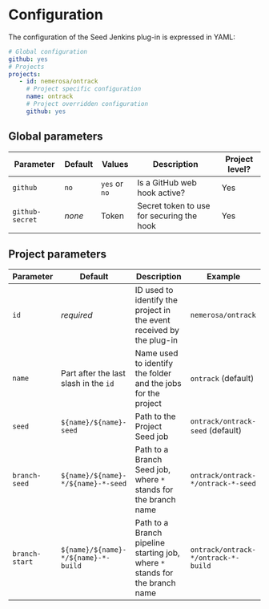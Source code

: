 Configuration
=============

The configuration of the Seed Jenkins plug-in is expressed in YAML:

```yaml
# Global configuration
github: yes
# Projects
projects:
   - id: nemerosa/ontrack
     # Project specific configuration
     name: ontrack
     # Project overridden configuration
     github: yes
```

## Global parameters

| Parameter | Default | Values | Description | Project level? |
|-----------|---------|--------|-------------|----------------|
| `github` | `no` | `yes` or `no` | Is a GitHub web hook active? | Yes |
| `github-secret` | _none_ | Token | Secret token to use for securing the hook | Yes |


## Project parameters

| Parameter | Default | Description | Example |
|-----------|---------|-------------|---------|
| `id` | _required_ | ID used to identify the project in the event received by the plug-in | `nemerosa/ontrack` |
| `name` | Part after the last slash in the `id` | Name used to identify the folder and the jobs for the project | `ontrack` (default) |
| `seed` | `${name}/${name}-seed` | Path to the Project Seed job | `ontrack/ontrack-seed` (default) |
| `branch-seed` | `${name}/${name}-*/${name}-*-seed` | Path to a Branch Seed job, where `*` stands for the branch name | `ontrack/ontrack-*/ontrack-*-seed` |
| `branch-start` | `${name}/${name}-*/${name}-*-build` | Path to a Branch pipeline starting job, where `*` stands for the branch name | `ontrack/ontrack-*/ontrack-*-build` |
